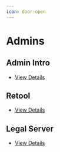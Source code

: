 ```yaml
---
icon: door-open
---
```


# Admins

## Admin Intro

-   [View Details](/admin/intro)

## Retool

-   [View Details](/admin/retool)

## Legal Server

-   [View Details](/admin/legalserver)
